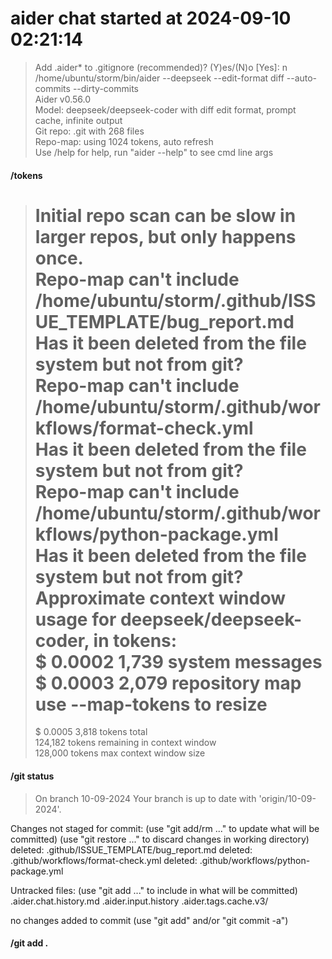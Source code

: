 
# aider chat started at 2024-09-10 02:21:14

> Add .aider* to .gitignore (recommended)? (Y)es/(N)o [Yes]: n  
> /home/ubuntu/storm/bin/aider --deepseek --edit-format diff --auto-commits --dirty-commits  
> Aider v0.56.0  
> Model: deepseek/deepseek-coder with diff edit format, prompt cache, infinite output  
> Git repo: .git with 268 files  
> Repo-map: using 1024 tokens, auto refresh  
> Use /help <question> for help, run "aider --help" to see cmd line args  

#### /tokens  
> Initial repo scan can be slow in larger repos, but only happens once.  
> Repo-map can't include /home/ubuntu/storm/.github/ISSUE_TEMPLATE/bug_report.md  
> Has it been deleted from the file system but not from git?  
> Repo-map can't include /home/ubuntu/storm/.github/workflows/format-check.yml  
> Has it been deleted from the file system but not from git?  
> Repo-map can't include /home/ubuntu/storm/.github/workflows/python-package.yml  
> Has it been deleted from the file system but not from git?  
> Approximate context window usage for deepseek/deepseek-coder, in tokens:  
> $ 0.0002    1,739 system messages  
> $ 0.0003    2,079 repository map  use --map-tokens to resize  
> ==================  
> $ 0.0005    3,818 tokens total  
> 124,182 tokens remaining in context window  
> 128,000 tokens max context window size  

#### /git status  
> On branch 10-09-2024
Your branch is up to date with 'origin/10-09-2024'.

Changes not staged for commit:
  (use "git add/rm <file>..." to update what will be committed)
  (use "git restore <file>..." to discard changes in working directory)
	deleted:    .github/ISSUE_TEMPLATE/bug_report.md
	deleted:    .github/workflows/format-check.yml
	deleted:    .github/workflows/python-package.yml

Untracked files:
  (use "git add <file>..." to include in what will be committed)
	.aider.chat.history.md
	.aider.input.history
	.aider.tags.cache.v3/

no changes added to commit (use "git add" and/or "git commit -a")  

#### /git add .  
